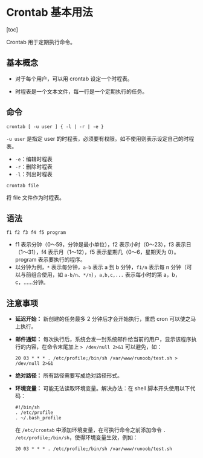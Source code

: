 # Crontab 基本用法

[toc]

Crontab 用于定期执行命令。

## 基本概念

- 对于每个用户，可以用 crontab 设定一个时程表。

- 时程表是一个文本文件，每一行是一个定期执行的任务。

## 命令

```shell
crontab [ -u user ] { -l | -r | -e }
```

`-u user` 是指定 user 的时程表，必须要有权限。如不使用则表示设定自己的时程表。 

- `-e`：编辑时程表
- `-r`：删除时程表
- `-l`：列出时程表

```shell
crontab file
```

将 file 文件作为时程表。

## 语法

```shell
f1 f2 f3 f4 f5 program
```

- f1 表示分钟（0～59，分钟是最小单位），f2 表示小时（0～23），f3 表示日（1～31），f4 表示月（1～12），f5 表示星期几（0～6，星期天为 0）。program 表示要执行的程序。
- 以分钟为例，`*`  表示每分钟，`a-b` 表示 a 到 b 分钟，`f1/n` 表示每 n 分钟（可以与前组合使用，如 `a-b/n`、`*/n`），`a,b,c,...` 表示每小时的第 a，b，c，……分钟。

## 注意事项

- **延迟开始：** 新创建的任务最多 2 分钟后才会开始执行，重启 cron 可以使之马上执行。

- **邮件通知：** 每次执行后，系统会发一封系统邮件给当前的用户，显示该程序执行的内容，在命令末尾加上 `> /dev/null 2>&1` 可以避免，如：

  ```
  20 03 * * * . /etc/profile;/bin/sh /var/www/runoob/test.sh > /dev/null 2>&1 
  ```

- **绝对路径：** 所有路径需要写成绝对路径形式。

- **环境变量：** 可能无法读取环境变量。解决办法：在 shell 脚本开头使用以下代码：

  ```
  #!/bin/sh
  . /etc/profile
  . ~/.bash_profile
  ```

  在 `/etc/crontab` 中添加环境变量，在可执行命令之前添加命令 `. /etc/profile;/bin/sh`，使得环境变量生效，例如：

  ```
  20 03 * * * . /etc/profile;/bin/sh /var/www/runoob/test.sh
  ```

